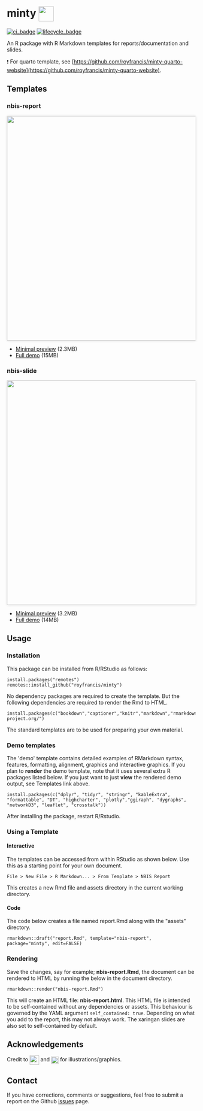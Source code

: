 # minty  <span><a href="https://github.com/royfrancis/minty"><img src="reference/figures/minty.png" style="height:40px;vertical-align:middle;"></a></span>

[![ci_badge](https://github.com/royfrancis/minty/workflows/build/badge.svg)](https://github.com/royfrancis/minty/actions?workflow=build)  [![lifecycle_badge](https://lifecycle.r-lib.org/articles/figures/lifecycle-experimental.svg)](https://lifecycle.r-lib.org/articles/stages.html#experimental) 

An R package with R Markdown templates for reports/documentation and slides.

:exclamation: For quarto template, see [https://github.com/royfrancis/minty-quarto-website](https://github.com/royfrancis/minty-quarto-website).

## Templates

### nbis-report

<img src="reference/figures/preview-report.png" style="width:600px;box-shadow: 1px 1px 6px #E0E0E0;">

- [Minimal preview](https://royfrancis.github.io/minty/nbis-report.html) (2.3MB)
- [Full demo](https://royfrancis.github.io/minty/nbis-report-demo.html) (15MB)

### nbis-slide

<img src="reference/figures/preview-slide.png" style="width:600px;box-shadow: 1px 1px 6px #E0E0E0;">

- [Minimal preview](https://royfrancis.github.io/minty/nbis-slide.html) (3.2MB)
- [Full demo](https://royfrancis.github.io/minty/nbis-slide-demo.html) (14MB)

## Usage
### Installation  

This package can be installed from R/RStudio as follows:

```
install.packages("remotes")
remotes::install_github("royfrancis/minty")
```

No dependency packages are required to create the template. But the following dependencies are required to render the Rmd to HTML.

```
install.packages(c("bookdown","captioner","knitr","markdown","rmarkdown","xaringan"),repos="https://cloud.r-project.org/")
```

The standard templates are to be used for preparing your own material. 

### Demo templates

The 'demo' template contains detailed examples of RMarkdown syntax, features, formatting, alignment, graphics and interactive graphics. If you plan to **render** the demo template, note that it uses several extra R packages listed below. If you just want to just **view** the rendered demo output, see Templates link above.

```
install.packages(c("dplyr", "tidyr", "stringr", "kableExtra", "formattable", "DT", "highcharter", "plotly","ggiraph", "dygraphs", "networkD3", "leaflet", "crosstalk"))
```

After installing the package, restart R/Rstudio.

### Using a Template  

#### Interactive

The templates can be accessed from within RStudio as shown below. Use this as a starting point for your own document.

`File > New File > R Markdown... > From Template > NBIS Report`

This creates a new Rmd file and assets directory in the current working directory.

#### Code

The code below creates a file named report.Rmd along with the "assets" directory.

```
rmarkdown::draft("report.Rmd", template="nbis-report", package="minty", edit=FALSE)
```

### Rendering

Save the changes, say for example; **nbis-report.Rmd**, the document can be rendered to HTML by running the below in the document directory.

```
rmarkdown::render("nbis-report.Rmd")
```

This will create an HTML file: **nbis-report.html**. This HTML file is intended to be self-contained without any dependencies or assets. This behaviour is governed by the YAML argument `self_contained: true`. Depending on what you add to the report, this may not always work. The xaringan slides are also set to self-contained by default.

## Acknowledgements

Credit to <span><a href="https://www.freepik.com"><img src="reference/figures/freepik.png" style="height:25px;vertical-align:middle;"></a></span> and <span><a href="https://www.flaticon.com/"><img src="reference/figures/flaticon.png" style="height:20px;vertical-align:middle;"></a></span> for illustrations/graphics.

## Contact

If you have corrections, comments or suggestions, feel free to submit a report on the Github [issues](https://github.com/royfrancis/minty/issues) page.
